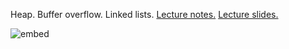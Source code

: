 Heap. Buffer overflow. Linked lists. [Lecture notes.](http://cdn.cs50.net/2014/fall/lectures/5/m/notes5m/notes5m.html) [Lecture slides.](http://cdn.cs50.net/2014/fall/lectures/5/m/week5m.pdf)

![embed](https://www.youtube.com/embed/PRimknenpd4)